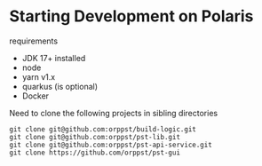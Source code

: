 # Starting Development on Polaris

requirements

* JDK 17+ installed
* node
* yarn v1.x
* quarkus (is optional)
* Docker


Need to clone the following projects in sibling directories

```shell
git clone git@github.com:orppst/build-logic.git
git clone git@github.com:orppst/pst-lib.git
git clone git@github.com:orppst/pst-api-service.git
git clone https://github.com/orppst/pst-gui
```

